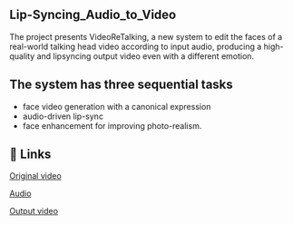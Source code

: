 
## Lip-Syncing_Audio_to_Video
The project presents VideoReTalking, a new system to edit the faces of a real-world talking head video according to input audio, producing a high-quality and lipsyncing output video even with a different emotion.

## The system has three sequential tasks

- face video generation with a canonical expression
- audio-driven lip-sync
- face enhancement for improving photo-realism. 

## 🔗 Links
[Original video](https://drive.google.com/file/d/1xtwHAlDfeoHd2D2AS7Ut1IJbNaGq5v0H/view?usp=sharing)

[Audio](https://drive.google.com/file/d/11hWqVsiwcx7oMEWvkf0Yr3-vIq4y-xA-/view?usp=sharing)

[Output video](https://drive.google.com/file/d/1rSfhsCWHy4VoM6A2RqRJ-eiNOjGUhvV6/view?usp=sharing)




